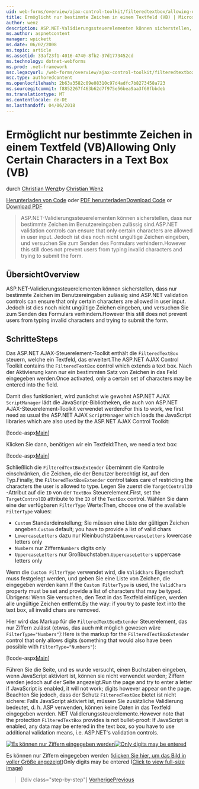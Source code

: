 ```yaml
---
uid: web-forms/overview/ajax-control-toolkit/filteredtextbox/allowing-only-certain-characters-in-a-text-box-vb
title: Ermöglicht nur bestimmte Zeichen in einem Textfeld (VB) | Microsoft Docs
author: wenz
description: ASP.NET-Validierungssteuerelementen können sicherstellen, dass nur bestimmte Zeichen im Benutzereingaben zulässig sind. Jedoch ist dies immer noch nicht eingeben ungültige verhindern...
ms.author: aspnetcontent
manager: wpickett
ms.date: 06/02/2008
ms.topic: article
ms.assetid: 33af23f1-4016-4740-8fb2-37d1773452cd
ms.technology: dotnet-webforms
ms.prod: .net-framework
msc.legacyurl: /web-forms/overview/ajax-control-toolkit/filteredtextbox/allowing-only-certain-characters-in-a-text-box-vb
msc.type: authoredcontent
ms.openlocfilehash: 2b63a3582c09e08310c97d4adfc7b8273458a723
ms.sourcegitcommit: f8852267f463b62d7f975e56bea9aa3f68fbbdeb
ms.translationtype: MT
ms.contentlocale: de-DE
ms.lasthandoff: 04/06/2018
---
```

<a name="allowing-only-certain-characters-in-a-text-box-vb"></a><span data-ttu-id="ec753-104">Ermöglicht nur bestimmte Zeichen in einem Textfeld (VB)</span><span class="sxs-lookup"><span data-stu-id="ec753-104">Allowing Only Certain Characters in a Text Box (VB)</span></span>
====================
<span data-ttu-id="ec753-105">durch [Christian Wenz](https://github.com/wenz)</span><span class="sxs-lookup"><span data-stu-id="ec753-105">by [Christian Wenz](https://github.com/wenz)</span></span>

<span data-ttu-id="ec753-106">[Herunterladen von Code](http://download.microsoft.com/download/4/c/2/4c2def7a-0d23-4055-91f9-1f18504167d7/FilteredTextBox0.vb.zip) oder [PDF herunterladen](http://download.microsoft.com/download/b/6/a/b6ae89ee-df69-4c87-9bfb-ad1eb2b23373/filteredtextbox0VB.pdf)</span><span class="sxs-lookup"><span data-stu-id="ec753-106">[Download Code](http://download.microsoft.com/download/4/c/2/4c2def7a-0d23-4055-91f9-1f18504167d7/FilteredTextBox0.vb.zip) or [Download PDF](http://download.microsoft.com/download/b/6/a/b6ae89ee-df69-4c87-9bfb-ad1eb2b23373/filteredtextbox0VB.pdf)</span></span>

> <span data-ttu-id="ec753-107">ASP.NET-Validierungssteuerelementen können sicherstellen, dass nur bestimmte Zeichen im Benutzereingaben zulässig sind.</span><span class="sxs-lookup"><span data-stu-id="ec753-107">ASP.NET validation controls can ensure that only certain characters are allowed in user input.</span></span> <span data-ttu-id="ec753-108">Jedoch ist dies noch nicht ungültige Zeichen eingeben, und versuchen Sie zum Senden des Formulars verhindern.</span><span class="sxs-lookup"><span data-stu-id="ec753-108">However this still does not prevent users from typing invalid characters and trying to submit the form.</span></span>


## <a name="overview"></a><span data-ttu-id="ec753-109">Übersicht</span><span class="sxs-lookup"><span data-stu-id="ec753-109">Overview</span></span>

<span data-ttu-id="ec753-110">ASP.NET-Validierungssteuerelementen können sicherstellen, dass nur bestimmte Zeichen im Benutzereingaben zulässig sind.</span><span class="sxs-lookup"><span data-stu-id="ec753-110">ASP.NET validation controls can ensure that only certain characters are allowed in user input.</span></span> <span data-ttu-id="ec753-111">Jedoch ist dies noch nicht ungültige Zeichen eingeben, und versuchen Sie zum Senden des Formulars verhindern.</span><span class="sxs-lookup"><span data-stu-id="ec753-111">However this still does not prevent users from typing invalid characters and trying to submit the form.</span></span>

## <a name="steps"></a><span data-ttu-id="ec753-112">Schritte</span><span class="sxs-lookup"><span data-stu-id="ec753-112">Steps</span></span>

<span data-ttu-id="ec753-113">Das ASP.NET AJAX-Steuerelement-Toolkit enthält die `FilteredTextBox` steuern, welche ein Textfeld, das erweitert.</span><span class="sxs-lookup"><span data-stu-id="ec753-113">The ASP.NET AJAX Control Toolkit contains the `FilteredTextBox` control which extends a text box.</span></span> <span data-ttu-id="ec753-114">Nach der Aktivierung kann nur ein bestimmten Satz von Zeichen in das Feld eingegeben werden.</span><span class="sxs-lookup"><span data-stu-id="ec753-114">Once activated, only a certain set of characters may be entered into the field.</span></span>

<span data-ttu-id="ec753-115">Damit dies funktioniert, wird zunächst wie gewohnt ASP.NET AJAX `ScriptManager` lädt die JavaScript-Bibliotheken, die auch von ASP.NET AJAX-Steuerelement-Toolkit verwendet werden:</span><span class="sxs-lookup"><span data-stu-id="ec753-115">For this to work, we first need as usual the ASP.NET AJAX `ScriptManager` which loads the JavaScript libraries which are also used by the ASP.NET AJAX Control Toolkit:</span></span>

[!code-aspx[Main](allowing-only-certain-characters-in-a-text-box-vb/samples/sample1.aspx)]

<span data-ttu-id="ec753-116">Klicken Sie dann, benötigen wir ein Textfeld:</span><span class="sxs-lookup"><span data-stu-id="ec753-116">Then, we need a text box:</span></span>

[!code-aspx[Main](allowing-only-certain-characters-in-a-text-box-vb/samples/sample2.aspx)]

<span data-ttu-id="ec753-117">Schließlich die `FilteredTextBoxExtender` übernimmt die Kontrolle einschränken, die Zeichen, die der Benutzer berechtigt ist, auf den Typ.</span><span class="sxs-lookup"><span data-stu-id="ec753-117">Finally, the `FilteredTextBoxExtender` control takes care of restricting the characters the user is allowed to type.</span></span> <span data-ttu-id="ec753-118">Legen Sie zuerst die `TargetControlID` -Attribut auf die `ID` von der `TextBox` Steuerelement.</span><span class="sxs-lookup"><span data-stu-id="ec753-118">First, set the `TargetControlID` attribute to the `ID` of the `TextBox` control.</span></span> <span data-ttu-id="ec753-119">Wählen Sie dann eine der verfügbaren `FilterType` Werte:</span><span class="sxs-lookup"><span data-stu-id="ec753-119">Then, choose one of the available `FilterType` values:</span></span>

- <span data-ttu-id="ec753-120">`Custom` Standardeinstellung; Sie müssen eine Liste der gültigen Zeichen angeben.</span><span class="sxs-lookup"><span data-stu-id="ec753-120">`Custom` default; you have to provide a list of valid chars</span></span>
- <span data-ttu-id="ec753-121">`LowercaseLetters` dazu nur Kleinbuchstaben</span><span class="sxs-lookup"><span data-stu-id="ec753-121">`LowercaseLetters` lowercase letters only</span></span>
- <span data-ttu-id="ec753-122">`Numbers` nur Ziffern</span><span class="sxs-lookup"><span data-stu-id="ec753-122">`Numbers` digits only</span></span>
- <span data-ttu-id="ec753-123">`UppercaseLetters` nur Großbuchstaben.</span><span class="sxs-lookup"><span data-stu-id="ec753-123">`UppercaseLetters` uppercase letters only</span></span>

<span data-ttu-id="ec753-124">Wenn die `Custom FilterType` verwendet wird, die `ValidChars` Eigenschaft muss festgelegt werden, und geben Sie eine Liste von Zeichen, die eingegeben werden kann.</span><span class="sxs-lookup"><span data-stu-id="ec753-124">If the `Custom FilterType` is used, the `ValidChars` property must be set and provide a list of characters that may be typed.</span></span> <span data-ttu-id="ec753-125">Übrigens: Wenn Sie versuchen, den Text in das Textfeld einfügen, werden alle ungültige Zeichen entfernt.</span><span class="sxs-lookup"><span data-stu-id="ec753-125">By the way: if you try to paste text into the text box, all invalid chars are removed.</span></span>

<span data-ttu-id="ec753-126">Hier wird das Markup für die `FilteredTextBoxExtender` Steuerelement, das nur Ziffern zulässt (etwas, das auch mit möglich gewesen wäre `FilterType="Numbers"`):</span><span class="sxs-lookup"><span data-stu-id="ec753-126">Here is the markup for the `FilteredTextBoxExtender` control that only allows digits (something that would also have been possible with `FilterType="Numbers"`):</span></span>

[!code-aspx[Main](allowing-only-certain-characters-in-a-text-box-vb/samples/sample3.aspx)]

<span data-ttu-id="ec753-127">Führen Sie die Seite, und es wurde versucht, einen Buchstaben eingeben, wenn JavaScript aktiviert ist, können sie nicht verwendet werden; Ziffern werden jedoch auf der Seite angezeigt.</span><span class="sxs-lookup"><span data-stu-id="ec753-127">Run the page and try to enter a letter if JavaScript is enabled, it will not work; digits however appear on the page.</span></span> <span data-ttu-id="ec753-128">Beachten Sie jedoch, dass der Schutz `FilteredTextBox` bietet ist nicht sichere: Falls JavaScript aktiviert ist, müssen Sie zusätzliche Validierung bedeutet, d. h. ASP verwenden, können keine Daten in das Textfeld eingegeben werden. NET Validierungssteuerelemente.</span><span class="sxs-lookup"><span data-stu-id="ec753-128">However note that the protection `FilteredTextBox` provides is not bullet-proof: If JavaScript is enabled, any data may be entered in the text box, so you have to use additional validation means, i.e. ASP.NET's validation controls.</span></span>


<span data-ttu-id="ec753-129">[![Es können nur Ziffern eingegeben werden](allowing-only-certain-characters-in-a-text-box-vb/_static/image2.png)](allowing-only-certain-characters-in-a-text-box-vb/_static/image1.png)</span><span class="sxs-lookup"><span data-stu-id="ec753-129">[![Only digits may be entered](allowing-only-certain-characters-in-a-text-box-vb/_static/image2.png)](allowing-only-certain-characters-in-a-text-box-vb/_static/image1.png)</span></span>

<span data-ttu-id="ec753-130">Es können nur Ziffern eingegeben werden ([klicken Sie hier, um das Bild in voller Größe angezeigt](allowing-only-certain-characters-in-a-text-box-vb/_static/image3.png))</span><span class="sxs-lookup"><span data-stu-id="ec753-130">Only digits may be entered ([Click to view full-size image](allowing-only-certain-characters-in-a-text-box-vb/_static/image3.png))</span></span>

> [!div class="step-by-step"]
> [<span data-ttu-id="ec753-131">Vorherige</span><span class="sxs-lookup"><span data-stu-id="ec753-131">Previous</span></span>](allowing-only-certain-characters-in-a-text-box-cs.md)
